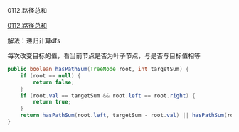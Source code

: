 0112.路径总和

[0112.路径总和
](https://leetcode-cn.com/problems/path-sum/)

解法：递归计算dfs

每次改变目标的值，看当前节点是否为叶子节点，与是否与目标值相等

```java
public boolean hasPathSum(TreeNode root, int targetSum) {
    if (root == null) {
        return false;
    }
    if (root.val == targetSum && root.left == root.right) {
        return true;
    }
    return hasPathSum(root.left, targetSum - root.val) || hasPathSum(root.right, targetSum - root.val);
}
```

